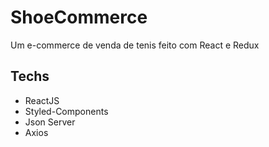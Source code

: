 # ShoeCommerce
Um e-commerce de venda de tenis feito com React e Redux


## Techs

- ReactJS
- Styled-Components
- Json Server
- Axios


